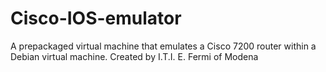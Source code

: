 # Cisco-IOS-emulator
A prepackaged virtual machine that emulates a Cisco 7200 router within a Debian virtual machine. Created by I.T.I. E. Fermi of Modena
